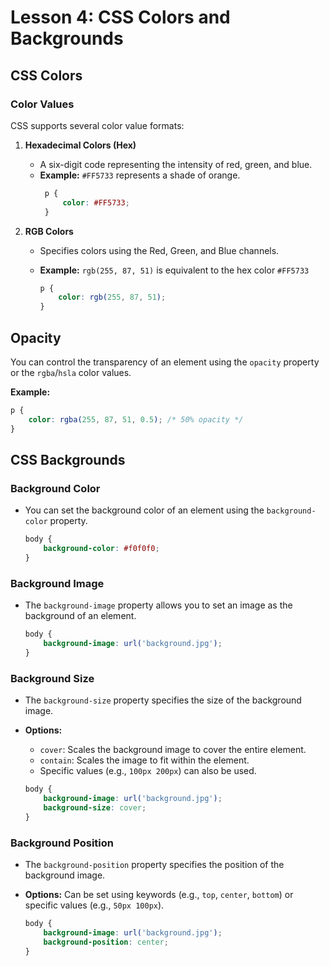 # **Lesson 4: CSS Colors and Backgrounds**

## **CSS Colors**

### **Color Values**

CSS supports several color value formats:

1.  **Hexadecimal Colors (Hex)**
    
    -   A six-digit code representing the intensity of red, green, and blue.
    -   **Example:** `#FF5733` represents a shade of orange.
		   ```css
		    p {
			    color: #FF5733;
			}
		```

2. **RGB Colors**

   -   Specifies colors using the Red, Green, and Blue channels.
   -   **Example:** `rgb(255, 87, 51)` is equivalent to the hex color `#FF5733`

		```css
		p {
		    color: rgb(255, 87, 51);
		}
		```

## **Opacity**

You can control the transparency of an element using the `opacity` property or the `rgba`/`hsla` color values.

**Example:**
```css
p {
    color: rgba(255, 87, 51, 0.5); /* 50% opacity */
}
```

## **CSS Backgrounds**

### **Background Color**

-   You can set the background color of an element using the `background-color` property.
	```css
	body {
	    background-color: #f0f0f0;
	}
	```
### **Background Image**

-   The `background-image` property allows you to set an image as the background of an element.
	```css
	body {
	    background-image: url('background.jpg');
	}
	```

### **Background Size**

-   The `background-size` property specifies the size of the background image.
    
-   **Options:**
    
    -   `cover`: Scales the background image to cover the entire element.
    -   `contain`: Scales the image to fit within the element.
    -   Specific values (e.g., `100px 200px`) can also be used.
	```css
	body {
	    background-image: url('background.jpg');
	    background-size: cover;
	}
	```
### **Background Position**

-   The `background-position` property specifies the position of the background image.
    
-   **Options:** Can be set using keywords (e.g., `top`, `center`, `bottom`) or specific values (e.g., `50px 100px`).
	```css
	body {
	    background-image: url('background.jpg');
	    background-position: center;
	}
	```




<!--stackedit_data:
eyJoaXN0b3J5IjpbLTE4OTU0MzM2NzcsLTIwODg3NDY2MTJdfQ
==
-->